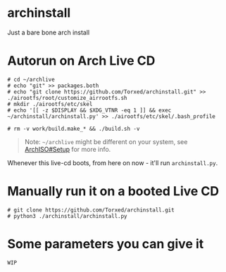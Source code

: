 # archinstall
Just a bare bone arch install

# Autorun on Arch Live CD

    # cd ~/archlive
    # echo "git" >> packages.both
    # echo "git clone https://github.com/Torxed/archinstall.git" >> ./airootfs/root/customize_airrootfs.sh
    # mkdir ./airootfs/etc/skel
    # echo '[[ -z $DISPLAY && $XDG_VTNR -eq 1 ]] && exec ~/archinstall/archinstall.py' >> ./airootfs/etc/skel/.bash_profile
    
    # rm -v work/build.make_* && ./build.sh -v
> Note: `~/archlive` might be different on your system, see [ArchISO#Setup](https://wiki.archlinux.org/index.php/archiso#Setup) for more info.

Whenever this live-cd boots, from here on now - it'll run `archinstall.py`.

# Manually run it on a booted Live CD

    # git clone https://github.com/Torxed/archinstall.git
    # python3 ./archinstall/archinstall.py

# Some parameters you can give it

    WIP
